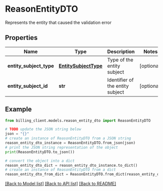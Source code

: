 # ReasonEntityDTO

Represents the entity that caused the validation error

## Properties

Name | Type | Description | Notes
------------ | ------------- | ------------- | -------------
**entity_subject_type** | [**EntitySubjectType**](EntitySubjectType.md) | Type of the entity subject | [optional] 
**entity_subject_id** | **str** | Identifier of the entity subject | [optional] 

## Example

```python
from billing_client.models.reason_entity_dto import ReasonEntityDTO

# TODO update the JSON string below
json = "{}"
# create an instance of ReasonEntityDTO from a JSON string
reason_entity_dto_instance = ReasonEntityDTO.from_json(json)
# print the JSON string representation of the object
print(ReasonEntityDTO.to_json())

# convert the object into a dict
reason_entity_dto_dict = reason_entity_dto_instance.to_dict()
# create an instance of ReasonEntityDTO from a dict
reason_entity_dto_from_dict = ReasonEntityDTO.from_dict(reason_entity_dto_dict)
```
[[Back to Model list]](../README.md#documentation-for-models) [[Back to API list]](../README.md#documentation-for-api-endpoints) [[Back to README]](../README.md)


